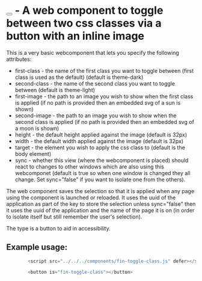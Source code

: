 # <button is="fin-toggle-class"></button> - A web component to toggle between two css classes via a button with an inline image

This is a very basic webcomponent that lets you specify the following attributes:

* first-class - the name of the first class you want to toggle between (first class is used as the default) (default is theme-dark)
* second-class - the name of the second class you want to toggle between (default is theme-light)
* first-image - the path to an image you wish to show when the first class is applied (if no path is provided then an embedded svg of a sun is shown)
* second-image - the path to an image you wish to show when the second class is applied (if no path is provided then an embedded svg of a moon is shown)
* height - the default height applied against the image (default is 32px)
* width - the default width applied against the image (default is 32px)
* target - the element you wish to apply the css class to (default is the body element)
* sync - whether this view (where the webcomponent is placed) should react to changes to other windows which are also using this webcomponet (default is true so when one window is changed they all change. Set sync="false" if you want to isolate one from the others).

The web component saves the selection so that it is applied when any page using the component is launched or reloaded. It uses the uuid of the application as part of the key to store the selection unless sync="false" then it uses the uuid of the application and the name of the page it is on (in order to isolate itself but still remember the user's selection).

The type is a button to aid in accessibility.

## Example usage:

```javascript
        <script src="../../../components/fin-toggle-class.js" defer></script>

        <button is="fin-toggle-class"></button>
```